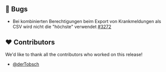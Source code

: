 ## 🐞 Bugs

- Bei kombinierten Berechtigungen beim Export von Krankmeldungen als CSV wird nicht die "höchste" verwendet [#3272](https://github.com/urlaubsverwaltung/urlaubsverwaltung/issues/3272)

## ❤️ Contributors

We'd like to thank all the contributors who worked on this release!

- [@derTobsch](https://github.com/derTobsch)
